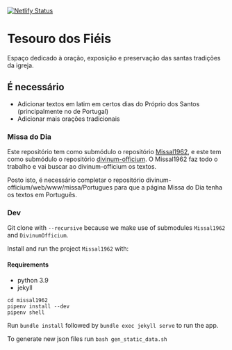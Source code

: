 [![Netlify Status](https://api.netlify.com/api/v1/badges/42f31635-809f-472d-aec3-e331309648d3/deploy-status)](https://app.netlify.com/sites/tesourofieis/deploys)

# Tesouro dos Fiéis

Espaço dedicado à oração, exposição e preservação das santas tradições da igreja.

## É necessário

- Adicionar textos em latim em certos dias do Próprio dos Santos (principalmente no de Portugal)
- Adicionar mais orações tradicionais

### Missa do Dia

Este repositório tem como submódulo o repositório [Missal1962](https://github.com/mmolenda/Missal1962), e este tem como submódulo o repositório [divinum-officium](https://github.com/DivinumOfficium/divinum-officium). O Missal1962 faz todo o trabalho e vai buscar ao divinum-officium os textos.

Posto isto, é necessário completar o repositório divinum-officium/web/www/missa/Portugues para que a página Missa do Dia tenha os textos em Português.

### Dev

Git clone with `--recursive` because we make use of submodules `Missal1962` and `DivinumOfficium`.

Install and run the project `Missal1962` with:

#### Requirements

- python 3.9
- jekyll

```
cd missal1962
pipenv install --dev
pipenv shell
```

Run `bundle install` followed by `bundle exec jekyll serve` to run the app.

To generate new json files run `bash gen_static_data.sh`
